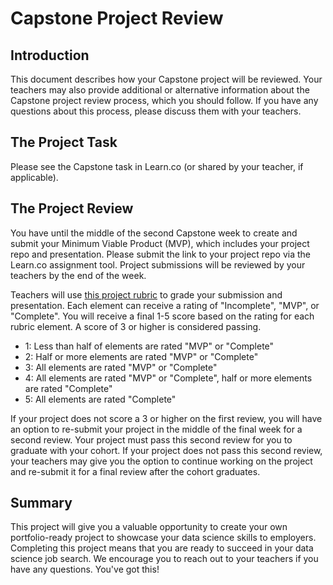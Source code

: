 # Capstone Project Review

## Introduction

This document describes how your Capstone project will be reviewed. Your teachers may also provide additional or alternative information about the Capstone project review process, which you should follow. If you have any questions about this process, please discuss them with your teachers.

## The Project Task

Please see the Capstone task in Learn.co (or shared by your teacher, if applicable).

## The Project Review

You have until the middle of the second Capstone week to create and submit your Minimum Viable Product (MVP), which includes your project repo and presentation. Please submit the link to your project repo via the Learn.co assignment tool. Project submissions will be reviewed by your teachers by the end of the week.

Teachers will use [this project rubric](https://docs.google.com/spreadsheets/d/1YUC5_QVu8BEd7xBJumzspH40-KuJtL9KQInQYXGi5bE/edit?usp=sharing) to grade your submission and presentation. Each element can receive a rating of "Incomplete", "MVP", or "Complete". You will receive a final 1-5 score based on the rating for each rubric element. A score of 3 or higher is considered passing.

* 1: Less than half of elements are rated "MVP" or "Complete"
* 2: Half or more elements are rated "MVP" or "Complete"
* 3: All elements are rated "MVP" or "Complete"
* 4: All elements are rated "MVP" or "Complete", half or more elements are rated "Complete"
* 5: All elements are rated "Complete"

If your project does not score a 3 or higher on the first review, you will have an option to re-submit your project in the middle of the final week for a second review. Your project must pass this second review for you to graduate with your cohort. If your project does not pass this second review, your teachers may give you the option to continue working on the project and re-submit it for a final review after the cohort graduates.

## Summary

This project will give you a valuable opportunity to create your own portfolio-ready project to showcase your data science skills to employers. Completing this project means that you are ready to succeed in your data science job search. We encourage you to reach out to your teachers if you have any questions. You've got this!
